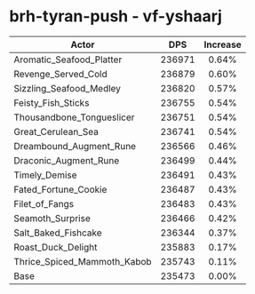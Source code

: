 # brh-tyran-push - vf-yshaarj
| Actor | DPS | Increase |
|---|:---:|:---:|
|Aromatic_Seafood_Platter|236971|0.64%|
|Revenge_Served_Cold|236879|0.60%|
|Sizzling_Seafood_Medley|236820|0.57%|
|Feisty_Fish_Sticks|236755|0.54%|
|Thousandbone_Tongueslicer|236751|0.54%|
|Great_Cerulean_Sea|236741|0.54%|
|Dreambound_Augment_Rune|236566|0.46%|
|Draconic_Augment_Rune|236499|0.44%|
|Timely_Demise|236491|0.43%|
|Fated_Fortune_Cookie|236487|0.43%|
|Filet_of_Fangs|236483|0.43%|
|Seamoth_Surprise|236466|0.42%|
|Salt_Baked_Fishcake|236344|0.37%|
|Roast_Duck_Delight|235883|0.17%|
|Thrice_Spiced_Mammoth_Kabob|235743|0.11%|
|Base|235473|0.00%|
